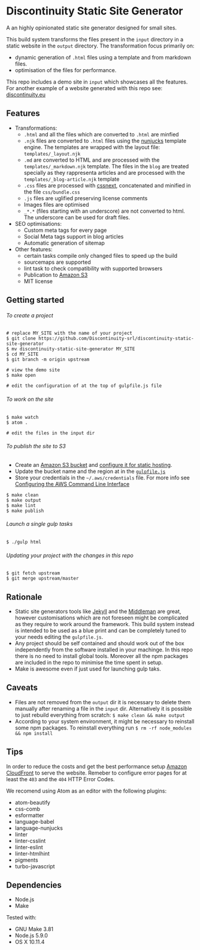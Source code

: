 # Discontinuity Static Site Generator

A an highly opinionated static site generator designed for
small sites.

This build system transforms the files present in the `input` directory in a static website in the `output` directory. The transformation focus primarily on:

- dynamic generation of `.html` files using a template and from markdown files.
- optimisation of the files for performance.

This repo includes a demo site in `input` which showcases all the features. For another example of a website generated with this repo see: [discontinuity.eu](http://discontinuity.eu)

## Features

- Transformations:
  - `.html` and all the files which are converted to `.html` are minfied
  - `.njk` files are converted to `.html` files using the [nunjucks](https://mozilla.github.io/nunjucks/) template engine. The templates are wrapped with the layout file: `templates/_layout.njk`
  - `.md` are converted to HTML and are processed with the `templates/_markdown.njk` template. The files in the `blog` are treated specially as they rappresenta articles and are processed with the `templates/_blog-article.njk` template
  - `.css` files are processed with [cssnext](http://cssnext.io), concatenated and minified in the file `css/bundle.css`
  - `.js` files are uglified preserving license comments
  - Images files are optimised
  - `_*.*` (files starting with an underscore) are not converted to html. The underscore can be used for draft files.
- SEO optimisations:
  - Custom meta tags for every page
  - Social Meta tags support in blog articles
  - Automatic generation of sitemap
- Other features:
  - certain tasks compile only changed files to speed up the build
  - sourcemaps are supported
  - lint task to check compatibility with supported browsers
  - Publication to [Amazon S3](https://aws.amazon.com/s3/)
  - MIT license

## Getting started

###### To create a project

```shell
# replace MY_SITE with the name of your project
$ git clone https://github.com/Discontinuity-srl/discontinuity-static-site-generator
$ mv discontinuity-static-site-generator MY_SITE
$ cd MY_SITE
$ git branch -m origin upstream

# view the demo site
$ make open

# edit the configuration of at the top of gulpfile.js file
```

###### To work on the site

```shell
$ make watch
$ atom .

# edit the files in the input dir
```

###### To publish the site to S3

- Create an [Amazon S3 bucket](http://docs.aws.amazon.com/AmazonS3/latest/dev/create-bucket-get-location-example.html) and [configure it for static hosting](http://docs.aws.amazon.com/AmazonS3/latest/dev/HowDoIWebsiteConfiguration.html).
- Update the bucket name and the
  region at in the [`gulpfile.js`](https://github.com/fabiopelosin/discontinuity-static-site-generator/blob/master/gulpfile.js#L26-L27)
- Store your credentials in the `~/.aws/credentials` file. For more info see [Configuring the AWS Command Line Interface](http://docs.aws.amazon.com/cli/latest/userguide/cli-chap-getting-started.html)

```shell
$ make clean
$ make output
$ make lint
$ make publish
```

###### Launch a single gulp tasks

```shell
$ ./gulp html
```

###### Updating your project with the changes in this repo

```shell
$ git fetch upstream
$ git merge upstream/master
```


## Rationale

- Static site generators tools like [Jekyll](https://jekyllrb.com) and the  [Middleman](https://middlemanapp.com) are great, however customisations which are not foreseen might be complicated as they require to work around the framework. This build system instead is intended to be used as a blue print and can be completely tuned to your needs editing the `gulpfile.js`.
- Any project should be self contained and should work out of the box independently from the software installed in your machinge. In this repo there is no need to install global tools. Moreover all the npm packages are included in the repo to minimise the time spent in setup.
- Make is awesome even if just used for launching gulp taks.

## Caveats

- Files are not removed from the `output` dir it is necessary to delete
them manually after renaming a file in the `input` dir. Alternatively it is possible to just rebuild everything from scratch: `$ make clean && make output`
- According to your system environment, it might be necessary to reinstall some npm packages. To reinstall everything run `$ rm -rf node_modules && npm install`

## Tips


In order to reduce the costs and get the best performance setup [Amazon CloudFront](https://aws.amazon.com/cloudfront/) to serve the website. Remeber to configure error pages for at least the `403` and the `404` HTTP Error Codes.

We recomend using Atom as an editor with the following plugins:

  - atom-beautify
  - css-comb
  - esformatter
  - language-babel
  - language-nunjucks
  - linter
  - linter-csslint
  - linter-eslint
  - linter-htmlhint
  - pigments
  - turbo-javascript

## Dependencies

- Node.js
- Make

Tested with:

- GNU Make 3.81
- Node.js 5.9.0
- OS X 10.11.4

